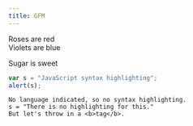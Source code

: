 ```yaml
---
title: GFM
---
```


Roses are red  
Violets are blue

Sugar is sweet

```javascript
var s = "JavaScript syntax highlighting";
alert(s);
```

```
No language indicated, so no syntax highlighting.
s = "There is no highlighting for this."
But let's throw in a <b>tag</b>.
```
